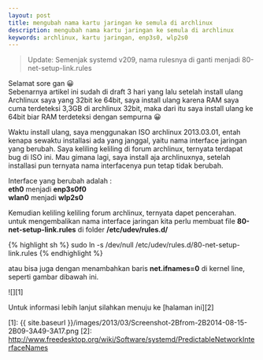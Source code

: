 ```yaml
---
layout: post
title: mengubah nama kartu jaringan ke semula di archlinux
description: mengubah nama kartu jaringan ke semula di archlinux
keywords: archlinux, kartu jaringan, enp3s0, wlp2s0
---
```


> Update: Semenjak systemd v209, nama rulesnya di ganti menjadi
> 80-net-setup-link.rules

Selamat sore gan 😀  
Sebenarnya artikel ini sudah di draft 3 hari yang lalu setelah install ulang Archlinux saya yang 32bit ke 64bit, saya install ulang karena RAM saya cuma terdeteksi 3,3GB di archlinux 32bit, maka dari itu saya install ulang ke 64bit biar RAM terdeteksi dengan sempurna 😀

Waktu install ulang, saya menggunakan ISO archlinux 2013.03.01, entah kenapa sewaktu installasi ada yang janggal, yaitu nama interface jaringan yang berubah. Saya keliling keliling di forum archlinux, ternyata terdapat bug di ISO ini. Mau gimana lagi, saya install aja archlinuxnya, setelah installasi pun ternyata nama interfacenya pun tetap tidak berubah.

Interface yang berubah adalah :  
**eth0** menjadi **enp3s0f0**  
**wlan0** menjadi **wlp2s0**

Kemudian keliling keliling forum archlinux, ternyata dapet pencerahan. untuk mengembalikan nama interface jaringan kita perlu membuat file **80-net-setup-link.rules** di folder **/etc/udev/rules.d/**

{% highlight sh %}
sudo ln -s /dev/null /etc/udev/rules.d/80-net-setup-link.rules
{% endhighlight %}

atau bisa juga dengan menambahkan baris **net.ifnames=0** di kernel line, seperti gambar dibawah ini.

![][1]

Untuk informasi lebih lanjut silahkan menuju ke [halaman ini][2]

[1]: {{ site.baseurl }}/images/2013/03/Screenshot-2Bfrom-2B2014-08-15-2B09-3A49-3A17.png
[2]: http://www.freedesktop.org/wiki/Software/systemd/PredictableNetworkInterfaceNames

